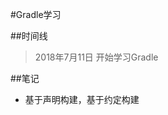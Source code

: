 #Gradle学习

##时间线
> 2018年7月11日 开始学习Gradle

##笔记
- 基于声明构建，基于约定构建


 <meta http-equiv="refresh" content="1">